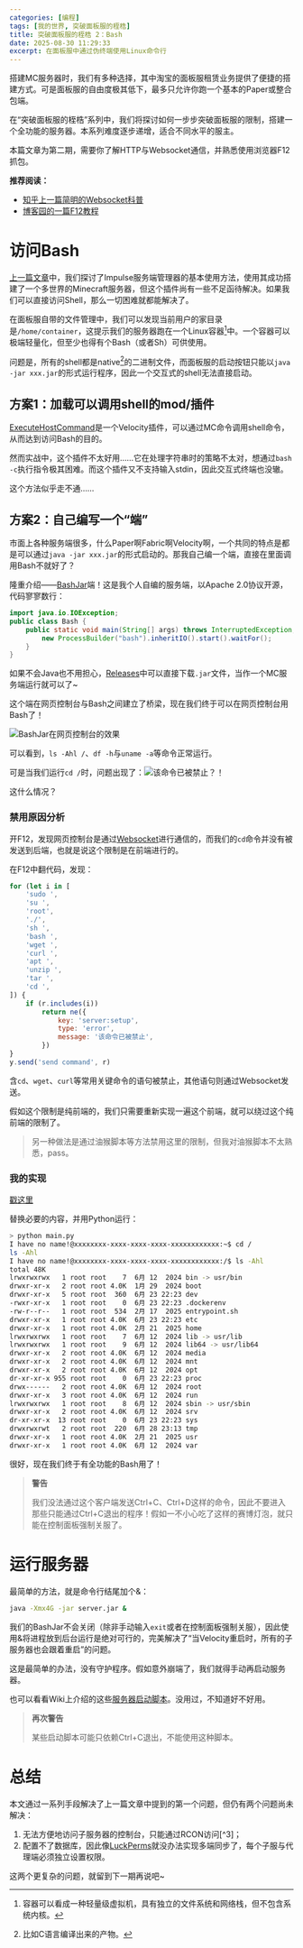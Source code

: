 ```yaml
---
categories: [编程]
tags: [我的世界, 突破面板服的桎梏]
title: 突破面板服的桎梏 2：Bash
date: 2025-08-30 11:29:33
excerpt: 在面板服中通过伪终端使用Linux命令行
---
```


搭建MC服务器时，我们有多种选择，其中淘宝的面板服租赁业务提供了便捷的搭建方式。可是面板服的自由度极其低下，最多只允许你跑一个基本的Paper或整合包端。

在“突破面板服的桎梏”系列中，我们将探讨如何一步步突破面板服的限制，搭建一个全功能的服务器。本系列难度逐步递增，适合不同水平的服主。

本篇文章为第二期，需要你了解HTTP与Websocket通信，并熟悉使用浏览器F12抓包。

**推荐阅读：**

- [知乎上一篇简明的Websocket科普](https://www.zhihu.com/question/20215561/answer/40316953)
- [博客园的一篇F12教程](https://www.cnblogs.com/sheepboy/p/16082594.html)

# 访问Bash

[上一篇文章](/posts/BreakTheShacklesOfPanelServer1)中，我们探讨了Impulse服务端管理器的基本使用方法，使用其成功搭建了一个多世界的Minecraft服务器，但这个插件尚有一些不足函待解决。如果我们可以直接访问Shell，那么一切困难就都能解决了。

在面板服自带的文件管理中，我们可以发现当前用户的家目录是`/home/container`，这提示我们的服务器跑在一个Linux容器[^1]中。一个容器可以极端轻量化，但至少也得有个Bash（或者Sh）可供使用。

问题是，所有的shell都是native[^2]的二进制文件，而面板服的启动按钮只能以`java -jar xxx.jar`的形式运行程序，因此一个交互式的shell无法直接启动。

## 方案1：加载可以调用shell的mod/插件

[ExecuteHostCommand](https://modrinth.com/plugin/hostcommand)是一个Velocity插件，可以通过MC命令调用shell命令，从而达到访问Bash的目的。

然而实战中，这个插件不太好用……它在处理字符串时的策略不太对，想通过`bash -c`执行指令极其困难。而这个插件又不支持输入stdin，因此交互式终端也没辙。

这个方法似乎走不通……

## 方案2：自己编写一个“端”

市面上各种服务端很多，什么Paper啊Fabric啊Velocity啊，一个共同的特点是都是可以通过`java -jar xxx.jar`的形式启动的。那我自己编一个端，直接在里面调用Bash不就好了？

隆重介绍——[BashJar](https://github.com/qwertycxz/BashJar)端！这是我个人自编的服务端，以Apache 2.0协议开源，代码寥寥数行：

```java
import java.io.IOException;
public class Bash {
	public static void main(String[] args) throws InterruptedException, IOException {
		new ProcessBuilder("bash").inheritIO().start().waitFor();
	}
}
```

如果不会Java也不用担心，[Releases](https://github.com/qwertycxz/BashJar/releases)中可以直接下载`.jar`文件，当作一个MC服务端运行就可以了~

这个端在网页控制台与Bash之间建立了桥梁，现在我们终于可以在网页控制台用Bash了！

![BashJar在网页控制台的效果](/images/PanelServerConsoleBash.png)

可以看到，`ls -Ahl /`、`df -h`与`uname -a`等命令正常运行。

可是当我们运行`cd /`时，问题出现了：![该命令已被禁止？！](/images/PanelServerConsoleBanned.png)

这什么情况？

### 禁用原因分析

开F12，发现网页控制台是通过[Websocket](https://developer.mozilla.org/zh-CN/docs/Web/API/WebSocket)进行通信的，而我们的`cd`命令并没有被发送到后端，也就是说这个限制是在前端进行的。

在F12中翻代码，发现：

```js
for (let i in [
	'sudo ',
	'su ',
	'root',
	'./',
	'sh ',
	'bash ',
	'wget ',
	'curl ',
	'apt ',
	'unzip ',
	'tar ',
	'cd ',
]) {
	if (r.includes(i))
		return ne({
			key: 'server:setup',
			type: 'error',
			message: '该命令已被禁止',
		})
}
y.send('send command', r)
```

含`cd`、`wget`、`curl`等常用关键命令的语句被禁止，其他语句则通过Websocket发送。

假如这个限制是纯前端的，我们只需要重新实现一遍这个前端，就可以绕过这个纯前端的限制了。

> 另一种做法是通过油猴脚本等方法禁用这里的限制，但我对油猴脚本不太熟悉，pass。

### 我的实现

[戳这里](/pages/PanelServerShell)

替换必要的内容，并用Python运行：

```sh
> python main.py
I have no name!@xxxxxxxx-xxxx-xxxx-xxxx-xxxxxxxxxxxx:~$ cd /
ls -Ahl
I have no name!@xxxxxxxx-xxxx-xxxx-xxxx-xxxxxxxxxxxx:/$ ls -Ahl
total 48K
lrwxrwxrwx   1 root root    7  6月 12  2024 bin -> usr/bin
drwxr-xr-x   2 root root 4.0K  1月 29  2024 boot
drwxr-xr-x   5 root root  360  6月 23 22:23 dev
-rwxr-xr-x   1 root root    0  6月 23 22:23 .dockerenv
-rw-r--r--   1 root root  534  2月 17  2025 entrypoint.sh
drwxr-xr-x   1 root root 4.0K  6月 23 22:23 etc
drwxr-xr-x   1 root root 4.0K  2月 21  2025 home
lrwxrwxrwx   1 root root    7  6月 12  2024 lib -> usr/lib
lrwxrwxrwx   1 root root    9  6月 12  2024 lib64 -> usr/lib64
drwxr-xr-x   2 root root 4.0K  6月 12  2024 media
drwxr-xr-x   2 root root 4.0K  6月 12  2024 mnt
drwxr-xr-x   2 root root 4.0K  6月 12  2024 opt
dr-xr-xr-x 955 root root    0  6月 23 22:23 proc
drwx------   2 root root 4.0K  6月 12  2024 root
drwxr-xr-x   3 root root 4.0K  6月 12  2024 run
lrwxrwxrwx   1 root root    8  6月 12  2024 sbin -> usr/sbin
drwxr-xr-x   2 root root 4.0K  6月 12  2024 srv
dr-xr-xr-x  13 root root    0  6月 23 22:23 sys
drwxrwxrwt   2 root root  220  6月 28 23:13 tmp
drwxr-xr-x   1 root root 4.0K  2月 21  2025 usr
drwxr-xr-x   1 root root 4.0K  6月 12  2024 var
```

很好，现在我们终于有全功能的Bash用了！

> **警告**
>
> 我们没法通过这个客户端发送Ctrl+C、Ctrl+D这样的命令，因此不要进入那些只能通过Ctrl+C退出的程序！假如一不小心吃了这样的赛博灯泡，就只能在控制面板强制关服了。

# 运行服务器

最简单的方法，就是命令行结尾加个&：

```sh
java -Xmx4G -jar server.jar &
```

我们的BashJar不会关闭（除非手动输入`exit`或者在控制面板强制关服），因此使用&将进程放到后台运行是绝对可行的，完美解决了“当Velocity重启时，所有的子服务器也会跟着重启”的问题。

这是最简单的办法，没有守护程序。假如意外崩端了，我们就得手动再启动服务器。

也可以看看Wiki上介绍的这些[服务器启动脚本](https://zh.minecraft.wiki/w/Tutorial:服务器启动脚本)。没用过，不知道好不好用。

> **再次警告**
>
> 某些启动脚本可能只依赖Ctrl+C退出，不能使用这种脚本。

# 总结

本文通过一系列手段解决了上一篇文章中提到的第一个问题，但仍有两个问题尚未解决：

1. 无法方便地访问子服务器的控制台，只能通过RCON访问[^3]；
2. 配置不了数据库，因此像[LuckPerms](https://luckperms.net)就没办法实现多端同步了，每个子服与代理端必须独立设置权限。

这两个更复杂的问题，就留到下一期再说吧~

[^1]: 容器可以看成一种轻量级虚拟机，具有独立的文件系统和网络栈，但不包含系统内核。

[^2]: 比如C语言编译出来的产物。
